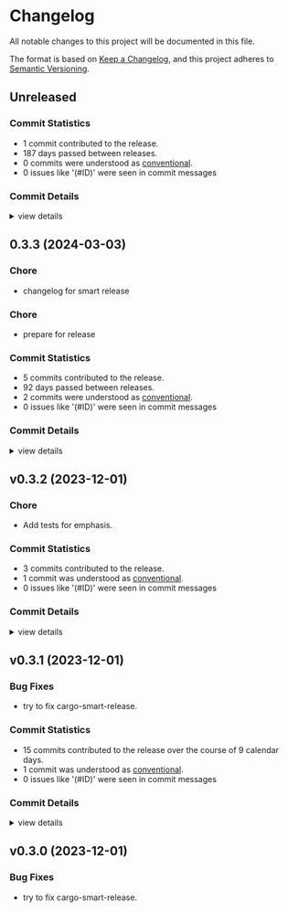 # Changelog

All notable changes to this project will be documented in this file.

The format is based on [Keep a Changelog](https://keepachangelog.com/en/1.0.0/),
and this project adheres to [Semantic Versioning](https://semver.org/spec/v2.0.0.html).

## Unreleased

### Commit Statistics

<csr-read-only-do-not-edit/>

 - 1 commit contributed to the release.
 - 187 days passed between releases.
 - 0 commits were understood as [conventional](https://www.conventionalcommits.org).
 - 0 issues like '(#ID)' were seen in commit messages

### Commit Details

<csr-read-only-do-not-edit/>

<details><summary>view details</summary>

 * **Uncategorized**
    - Add support for translating blockquotes. ([`373040f`](https://github.com/LegNeato/pullup/commit/373040f1d16e98025d06984de5ab771f6a15d8be))
</details>

## 0.3.3 (2024-03-03)

<csr-id-8dadae2a87c49929bc7e82680d738990f50c9682/>
<csr-id-c3f552838a6772e127181b969fdac30b3cb4956d/>

### Chore

 - <csr-id-8dadae2a87c49929bc7e82680d738990f50c9682/> changelog for smart release

### Chore

 - <csr-id-c3f552838a6772e127181b969fdac30b3cb4956d/> prepare for release

### Commit Statistics

<csr-read-only-do-not-edit/>

 - 5 commits contributed to the release.
 - 92 days passed between releases.
 - 2 commits were understood as [conventional](https://www.conventionalcommits.org).
 - 0 issues like '(#ID)' were seen in commit messages

### Commit Details

<csr-read-only-do-not-edit/>

<details><summary>view details</summary>

 * **Uncategorized**
    - Release pulldown_typst v0.3.3, pullup v0.3.3 ([`be1290a`](https://github.com/LegNeato/pullup/commit/be1290a5965bee0792937d0d03fb341250863109))
    - Prepare for release ([`c3f5528`](https://github.com/LegNeato/pullup/commit/c3f552838a6772e127181b969fdac30b3cb4956d))
    - Changelog for smart release ([`8dadae2`](https://github.com/LegNeato/pullup/commit/8dadae2a87c49929bc7e82680d738990f50c9682))
    - Fix clippy ([`eb4551f`](https://github.com/LegNeato/pullup/commit/eb4551ff4f41e24919904937f1a8095a2e952c6b))
    - Fix https://github.com/LegNeato/mdbook-typst/issues/3 ([`338d530`](https://github.com/LegNeato/pullup/commit/338d5306452e336a4d74c288ed0e02017f9793b1))
</details>

## v0.3.2 (2023-12-01)

<csr-id-bd7fb0c0c7d5cbe413c5cf9b9c50422a5f2da407/>

### Chore

 - <csr-id-bd7fb0c0c7d5cbe413c5cf9b9c50422a5f2da407/> Add tests for emphasis.

### Commit Statistics

<csr-read-only-do-not-edit/>

 - 3 commits contributed to the release.
 - 1 commit was understood as [conventional](https://www.conventionalcommits.org).
 - 0 issues like '(#ID)' were seen in commit messages

### Commit Details

<csr-read-only-do-not-edit/>

<details><summary>view details</summary>

 * **Uncategorized**
    - Release pulldown_typst v0.3.2 ([`47f78c1`](https://github.com/LegNeato/pullup/commit/47f78c144c8e6b2f26d7456bf970d6538bccfb82))
    - Add tests for emphasis. ([`bd7fb0c`](https://github.com/LegNeato/pullup/commit/bd7fb0c0c7d5cbe413c5cf9b9c50422a5f2da407))
    - Switch from using typist markup to markup functions. ([`67f4f92`](https://github.com/LegNeato/pullup/commit/67f4f922e2402107bdd4540c6e3bb1ab818b2321))
</details>

## v0.3.1 (2023-12-01)

### Bug Fixes

 - <csr-id-6f1e1b495e53fdf1936ccf25f6f3e26ae26e3d20/> try to fix cargo-smart-release.

### Commit Statistics

<csr-read-only-do-not-edit/>

 - 15 commits contributed to the release over the course of 9 calendar days.
 - 1 commit was understood as [conventional](https://www.conventionalcommits.org).
 - 0 issues like '(#ID)' were seen in commit messages

### Commit Details

<csr-read-only-do-not-edit/>

<details><summary>view details</summary>

 * **Uncategorized**
    - Release pulldown_mdbook v0.3.1, pulldown_typst v0.3.1, pullup v0.3.1 ([`e565ece`](https://github.com/LegNeato/pullup/commit/e565ece82bcc04226211f278f0bbbefe7754ff68))
    - Release pulldown_mdbook v0.3.0, pulldown_typst v0.3.0, pullup v0.3.0 ([`2c88246`](https://github.com/LegNeato/pullup/commit/2c88246b29b36560060646dcbccedeb791097c36))
    - Release pulldown_mdbook v0.3.0, pulldown_typst v0.3.0, pullup v0.3.0 ([`8e2d360`](https://github.com/LegNeato/pullup/commit/8e2d36063d64727a04101e29a1c7b7cd231f31f2))
    - Try to fix cargo-smart-release. ([`6f1e1b4`](https://github.com/LegNeato/pullup/commit/6f1e1b495e53fdf1936ccf25f6f3e26ae26e3d20))
    - Adjusting changelogs prior to release of pulldown_mdbook v0.3.0, pulldown_typst v0.3.0, pullup v0.3.0 ([`b0018bf`](https://github.com/LegNeato/pullup/commit/b0018bf5064900690b490ddf8c3647356bce40c7))
    - Add changelogs. ([`e89557b`](https://github.com/LegNeato/pullup/commit/e89557be19304844054a26622c6b1e28987f0937))
    - Fix Typst markup output with special characters in inline code. ([`177e538`](https://github.com/LegNeato/pullup/commit/177e5382581e2e6620df92e2aabe735f9b7b02d0))
    - Add tracing, change some converters. ([`8b2e292`](https://github.com/LegNeato/pullup/commit/8b2e2921fc3a5cf1a3d2ce7a46ddd3867f75479a))
    - Treat config / metadata differently. ([`899887d`](https://github.com/LegNeato/pullup/commit/899887dfc4816f20b8df9375cf6edcbef3c84ce5))
    - Bump versions. ([`3ceaa03`](https://github.com/LegNeato/pullup/commit/3ceaa03661aae8f890d62e3ac90fd4c1e8e55b56))
    - Add typst converters. ([`993b0d5`](https://github.com/LegNeato/pullup/commit/993b0d5a635fc1adf3732d64e72ed02e27ff1f51))
    - Add markdown converters. ([`6656dc3`](https://github.com/LegNeato/pullup/commit/6656dc3df1acce49706c14fc9e12f461fac160c5))
    - Better typst docs. ([`1bf8261`](https://github.com/LegNeato/pullup/commit/1bf8261d352354811329d2649421fd4bd2f26262))
    - Move typst markup generation to its own module. ([`7fbcc64`](https://github.com/LegNeato/pullup/commit/7fbcc6425bbb2e417b8335d8ea133ac7a92c2394))
    - Bring in other crates. ([`1ab5157`](https://github.com/LegNeato/pullup/commit/1ab51574957a2a7c1643145f13c0e13322755861))
</details>

## v0.3.0 (2023-12-01)

### Bug Fixes

 - <csr-id-6f1e1b495e53fdf1936ccf25f6f3e26ae26e3d20/> try to fix cargo-smart-release.

